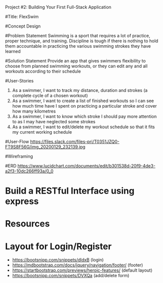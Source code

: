 Project #2: Building Your First Full-Stack Application

#Title: FlexSwim

#Concept Design

#Problem Statement
Swimming is a sport that requires a lot of practice, proper technique, and training.
Discipline is tough if there is nothing to hold them accountable in practicing the various swimming strokes they have learned

#Solution Statement
Provide an app that gives swimmers flexibility to choose from planned swimming workouts, or they can edit any and all workouts according to their schedule

#User-Stories
1. As a swimmer, I want to track my distance, duration and strokes (a complete cycle of a chosen workout)
2. As a swimmer, I want to create a list of finished workouts so I can see how much time have I spent on practicing a particular stroke and cover how many kilometres
3. As a swimmer, I want to know which stroke I should pay more attention to as I may have neglected some strokes
4. As a swimmer, I want to edit/delete my workout schedule so that it fits my current working schedule

#User-Flow
https://files.slack.com/files-pri/T0351JZQ0-FT9S8F56G/img_20200129_232139.jpg

#Wireframing


#ERD
https://www.lucidchart.com/documents/edit/b301538d-20f9-4de3-a2f3-10dc266ff93a/0_0

# Build a RESTful Interface using express

# Resources

# Layout for Login/Register
- https://bootsnipp.com/snippets/dldxB (login)
- https://mdbootstrap.com/docs/jquery/navigation/footer/ (footer)
- https://startbootstrap.com/previews/heroic-features/ (default layout)
- https://bootsnipp.com/snippets/DVXQa  (add/delete form)
